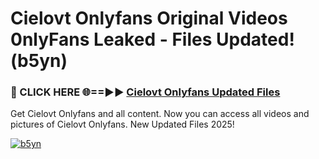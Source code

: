 # Cielovt Onlyfans Original Videos 0nlyFans Leaked - Files Updated! (b5yn)

<h3>🔴 CLICK HERE 🌐==►► <a href="https://tinyurl.com/ehrbuxhb" rel="nofollow">Cielovt Onlyfans Updated Files</a></h3>

Get Cielovt Onlyfans and all content. Now you can access all videos and pictures of Cielovt Onlyfans. New Updated Files 2025!

[![b5yn](https://i.imgur.com/lVYEuWS.gif)](https://tinyurl.com/ehrbuxhb)
